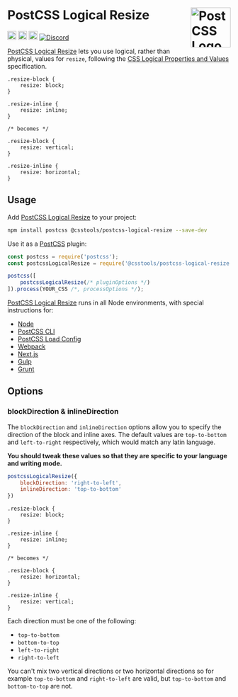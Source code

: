# PostCSS Logical Resize [<img src="https://postcss.github.io/postcss/logo.svg" alt="PostCSS Logo" width="90" height="90" align="right">][PostCSS]

[<img alt="npm version" src="https://img.shields.io/npm/v/@csstools/postcss-logical-resize.svg" height="20">][npm-url] [<img alt="CSS Standard Status" src="https://cssdb.org/images/badges/logical-resize.svg" height="20">][css-url] [<img alt="Build Status" src="https://github.com/csstools/postcss-plugins/workflows/test/badge.svg" height="20">][cli-url] [<img alt="Discord" src="https://shields.io/badge/Discord-5865F2?logo=discord&logoColor=white">][discord]

[PostCSS Logical Resize] lets you use logical, rather than physical, values for `resize`, following the [CSS Logical Properties and Values] specification.

```pcss
.resize-block {
	resize: block;
}

.resize-inline {
	resize: inline;
}

/* becomes */

.resize-block {
	resize: vertical;
}

.resize-inline {
	resize: horizontal;
}
```

## Usage

Add [PostCSS Logical Resize] to your project:

```bash
npm install postcss @csstools/postcss-logical-resize --save-dev
```

Use it as a [PostCSS] plugin:

```js
const postcss = require('postcss');
const postcssLogicalResize = require('@csstools/postcss-logical-resize');

postcss([
	postcssLogicalResize(/* pluginOptions */)
]).process(YOUR_CSS /*, processOptions */);
```

[PostCSS Logical Resize] runs in all Node environments, with special
instructions for:

- [Node](INSTALL.md#node)
- [PostCSS CLI](INSTALL.md#postcss-cli)
- [PostCSS Load Config](INSTALL.md#postcss-load-config)
- [Webpack](INSTALL.md#webpack)
- [Next.js](INSTALL.md#nextjs)
- [Gulp](INSTALL.md#gulp)
- [Grunt](INSTALL.md#grunt)

## Options

### blockDirection & inlineDirection

The `blockDirection` and `inlineDirection` options allow you to specify the direction of the block and inline axes. The default values are `top-to-bottom` and `left-to-right` respectively, which would match any latin language.

**You should tweak these values so that they are specific to your language and writing mode.**

```js
postcssLogicalResize({
	blockDirection: 'right-to-left',
	inlineDirection: 'top-to-bottom'
})
```

```pcss
.resize-block {
	resize: block;
}

.resize-inline {
	resize: inline;
}

/* becomes */

.resize-block {
	resize: horizontal;
}

.resize-inline {
	resize: vertical;
}
```

Each direction must be one of the following:

- `top-to-bottom`
- `bottom-to-top`
- `left-to-right`
- `right-to-left`

You can't mix two vertical directions or two horizontal directions so for example `top-to-bottom` and `right-to-left` are valid, but `top-to-bottom` and `bottom-to-top` are not.

[cli-url]: https://github.com/csstools/postcss-plugins/actions/workflows/test.yml?query=workflow/test
[css-url]: https://cssdb.org/#logical-resize
[discord]: https://discord.gg/bUadyRwkJS
[npm-url]: https://www.npmjs.com/package/@csstools/postcss-logical-resize

[PostCSS]: https://github.com/postcss/postcss
[PostCSS Logical Resize]: https://github.com/csstools/postcss-plugins/tree/main/plugins/postcss-logical-resize
[CSS Logical Properties and Values]: https://www.w3.org/TR/css-logical-1/
